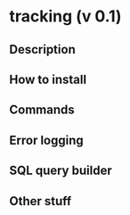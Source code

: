 # tracking (v 0.1)

## Description

## How to install

## Commands

## Error logging

## SQL query builder

## Other stuff